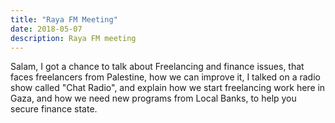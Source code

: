 ```yaml
---
title: "Raya FM Meeting"
date: 2018-05-07
description: Raya FM meeting
---
```


Salam, I got a chance to talk about Freelancing and finance issues, that faces freelancers from Palestine, how we can improve it, I talked on a radio show called "Chat Radio", and explain how we start freelancing work here in Gaza, and how we need new programs from Local Banks, to help you secure finance state.
